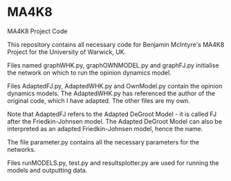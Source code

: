 # MA4K8
MA4K8 Project Code

This repository contains all necessary code for Benjamin McIntyre's MA4K8 Project for the University of Warwick, UK.

Files named graphWHK.py, graphOWNMODEL.py and graphFJ.py initialise the network on which to run the opinion dynamics model.

Files AdaptedFJ.py, AdaptedWHK.py and OwnModel.py contain the opinion dynamics models. The AdaptedWHK.py has referenced the author of the original code, which I have adapted. The other files are my own.

Note that AdaptedFJ refers to the Adapted DeGroot Model - it is called FJ after the Friedkin-Johnsen model. The Adapted DeGroot Model can also be interpreted as an adapted Friedkin-Johnsen model, hence the name. 

The file parameter.py contains all the necessary parameters for the networks.

Files runMODELS.py, test.py and resultsplotter.py are used for running the models and outputting data.
